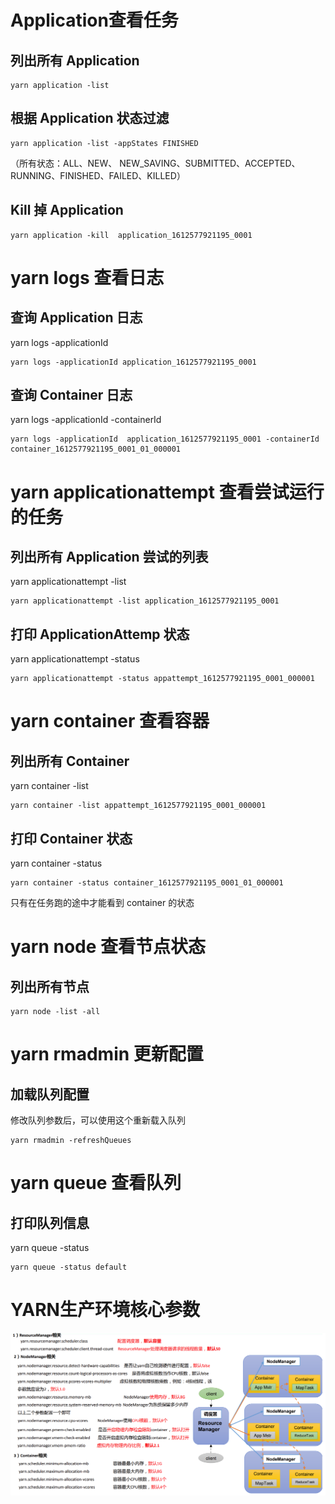 # Application查看任务

## **列出所有 Application**

```shell
yarn application -list
```



## **根据 Application 状态过滤**

```shell
yarn application -list -appStates FINISHED
```

（所有状态：ALL、NEW、 NEW_SAVING、SUBMITTED、ACCEPTED、RUNNING、FINISHED、FAILED、KILLED）



## **Kill 掉 Application**

```shell
yarn application -kill  application_1612577921195_0001
```



# yarn logs 查看日志

## **查询 Application 日志**

yarn logs -applicationId <ApplicationId>

```
yarn logs -applicationId application_1612577921195_0001
```



## 查询 Container 日志

yarn logs -applicationId  <ApplicationId> -containerId <ContainerId>

```shell
yarn logs -applicationId  application_1612577921195_0001 -containerId  container_1612577921195_0001_01_000001 
```



# yarn applicationattempt 查看尝试运行的任务

## 列出所有 Application 尝试的列表

yarn applicationattempt -list  <ApplicationId>

```shell
yarn applicationattempt -list application_1612577921195_0001
```



## 打印 ApplicationAttemp 状态

yarn applicationattempt -status <ApplicationId>

```shell
yarn applicationattempt -status appattempt_1612577921195_0001_000001
```



# yarn container 查看容器

## 列出所有 Container

yarn container -list <ApplicationAttemptId>

```shell
yarn container -list appattempt_1612577921195_0001_000001
```



## 打印 Container 状态

yarn container -status <Container>

```
yarn container -status container_1612577921195_0001_01_000001
```

只有在任务跑的途中才能看到 container 的状态



# yarn node 查看节点状态

## 列出所有节点

```
yarn node -list -all
```



# yarn rmadmin 更新配置

## 加载队列配置

修改队列参数后，可以使用这个重新载入队列

```
yarn rmadmin -refreshQueues
```



# yarn queue 查看队列

## 打印队列信息

yarn queue -status <QueueName>

```
yarn queue -status default
```



# YARN生产环境核心参数

![image-20220724111017418](picture/image-20220724111017418.png)
